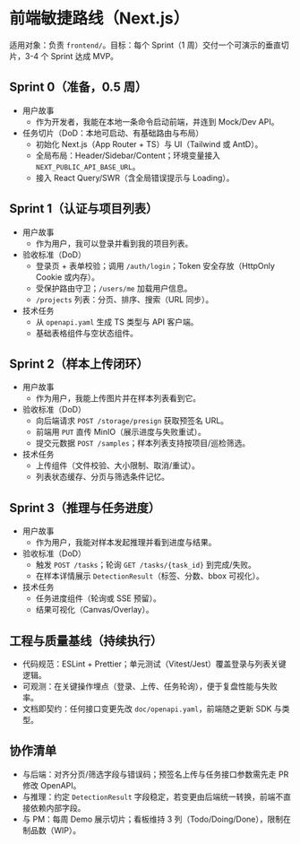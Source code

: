 # 前端敏捷路线（Next.js）

适用对象：负责 `frontend/`。目标：每个 Sprint（1 周）交付一个可演示的垂直切片，3-4 个 Sprint 达成 MVP。

## Sprint 0（准备，0.5 周）
- 用户故事
  - 作为开发者，我能在本地一条命令启动前端，并连到 Mock/Dev API。
- 任务切片（DoD：本地可启动、有基础路由与布局）
  - 初始化 Next.js（App Router + TS）与 UI（Tailwind 或 AntD）。
  - 全局布局：Header/Sidebar/Content；环境变量接入 `NEXT_PUBLIC_API_BASE_URL`。
  - 接入 React Query/SWR（含全局错误提示与 Loading）。

## Sprint 1（认证与项目列表）
- 用户故事
  - 作为用户，我可以登录并看到我的项目列表。
- 验收标准（DoD）
  - 登录页 + 表单校验；调用 `/auth/login`；Token 安全存放（HttpOnly Cookie 或内存）。
  - 受保护路由守卫；`/users/me` 加载用户信息。
  - `/projects` 列表：分页、排序、搜索（URL 同步）。
- 技术任务
  - 从 `openapi.yaml` 生成 TS 类型与 API 客户端。
  - 基础表格组件与空状态组件。

## Sprint 2（样本上传闭环）
- 用户故事
  - 作为用户，我能上传图片并在样本列表看到它。
- 验收标准（DoD）
  - 向后端请求 `POST /storage/presign` 获取预签名 URL。
  - 前端用 `PUT` 直传 MinIO（展示进度与失败重试）。
  - 提交元数据 `POST /samples`；样本列表支持按项目/巡检筛选。
- 技术任务
  - 上传组件（文件校验、大小限制、取消/重试）。
  - 列表状态缓存、分页与筛选条件记忆。

## Sprint 3（推理与任务进度）
- 用户故事
  - 作为用户，我能对样本发起推理并看到进度与结果。
- 验收标准（DoD）
  - 触发 `POST /tasks`；轮询 `GET /tasks/{task_id}` 到完成/失败。
  - 在样本详情展示 `DetectionResult`（标签、分数、bbox 可视化）。
- 技术任务
  - 任务进度组件（轮询或 SSE 预留）。
  - 结果可视化（Canvas/Overlay）。

## 工程与质量基线（持续执行）
- 代码规范：ESLint + Prettier；单元测试（Vitest/Jest）覆盖登录与列表关键逻辑。
- 可观测：在关键操作埋点（登录、上传、任务轮询），便于复盘性能与失败率。
- 文档即契约：任何接口变更先改 `doc/openapi.yaml`，前端随之更新 SDK 与类型。

## 协作清单
- 与后端：对齐分页/筛选字段与错误码；预签名上传与任务接口参数需先走 PR 修改 OpenAPI。
- 与推理：约定 `DetectionResult` 字段稳定，若变更由后端统一转换，前端不直接依赖内部字段。
- 与 PM：每周 Demo 展示切片；看板维持 3 列（Todo/Doing/Done），限制在制品数（WIP）。
